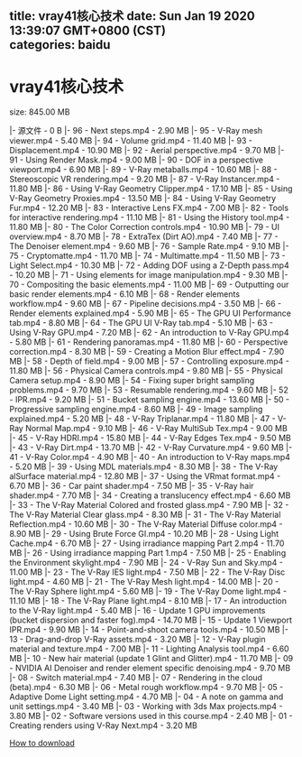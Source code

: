 
title: vray41核心技术
date: Sun Jan 19 2020 13:39:07 GMT+0800 (CST)    
categories: baidu
---

# vray41核心技术
size: 845.00 MB
 
 
|- 源文件 - 0 B
|- 96 - Next steps.mp4 - 2.90 MB
|- 95 - V-Ray mesh viewer.mp4 - 5.40 MB
|- 94 - Volume grid.mp4 - 11.40 MB
|- 93 - Displacement.mp4 - 10.90 MB
|- 92 - Aerial perspective.mp4 - 9.70 MB
|- 91 - Using Render Mask.mp4 - 9.00 MB
|- 90 - DOF in a perspective viewport.mp4 - 6.90 MB
|- 89 - V-Ray metaballs.mp4 - 10.60 MB
|- 88 - Stereoscopic VR rendering.mp4 - 9.20 MB
|- 87 - V-Ray Instancer.mp4 - 11.80 MB
|- 86 - Using V-Ray Geometry Clipper.mp4 - 17.10 MB
|- 85 - Using V-Ray Geometry Proxies.mp4 - 13.50 MB
|- 84 - Using V-Ray Geometry Fur.mp4 - 12.20 MB
|- 83 - Interactive Lens FX.mp4 - 7.00 MB
|- 82 - Tools for interactive rendering.mp4 - 11.10 MB
|- 81 - Using the History tool.mp4 - 11.80 MB
|- 80 - The Color Correction controls.mp4 - 10.90 MB
|- 79 - UI overview.mp4 - 8.70 MB
|- 78 - ExtraTex (Dirt AO).mp4 - 7.40 MB
|- 77 - The Denoiser element.mp4 - 9.60 MB
|- 76 - Sample Rate.mp4 - 9.10 MB
|- 75 - Cryptomatte.mp4 - 11.70 MB
|- 74 - Multimatte.mp4 - 11.50 MB
|- 73 - Light Select.mp4 - 10.30 MB
|- 72 - Adding DOF using a Z-Depth pass.mp4 - 10.20 MB
|- 71 - Using elements for image manipulation.mp4 - 9.30 MB
|- 70 - Compositing the basic elements.mp4 - 11.00 MB
|- 69 - Outputting our basic render elements.mp4 - 6.10 MB
|- 68 - Render elements workflow.mp4 - 9.60 MB
|- 67 - Pipeline decisions.mp4 - 3.50 MB
|- 66 - Render elements explained.mp4 - 5.90 MB
|- 65 - The GPU UI Performance tab.mp4 - 8.80 MB
|- 64 - The GPU UI V-Ray tab.mp4 - 5.10 MB
|- 63 - Using V-Ray GPU.mp4 - 7.20 MB
|- 62 - An introduction to V-Ray GPU.mp4 - 5.80 MB
|- 61 - Rendering panoramas.mp4 - 11.80 MB
|- 60 - Perspective correction.mp4 - 8.30 MB
|- 59 - Creating a Motion Blur effect.mp4 - 7.90 MB
|- 58 - Depth of field.mp4 - 9.00 MB
|- 57 - Controlling exposure.mp4 - 11.80 MB
|- 56 - Physical Camera controls.mp4 - 9.80 MB
|- 55 - Physical Camera setup.mp4 - 8.90 MB
|- 54 - Fixing super bright sampling problems.mp4 - 9.70 MB
|- 53 - Resumable rendering.mp4 - 9.60 MB
|- 52 - IPR.mp4 - 9.20 MB
|- 51 - Bucket sampling engine.mp4 - 13.60 MB
|- 50 - Progressive sampling engine.mp4 - 8.60 MB
|- 49 - Image sampling explained.mp4 - 5.20 MB
|- 48 - V-Ray Triplanar.mp4 - 11.80 MB
|- 47 - V-Ray Normal Map.mp4 - 9.10 MB
|- 46 - V-Ray MultiSub Tex.mp4 - 9.00 MB
|- 45 - V-Ray HDRI.mp4 - 15.80 MB
|- 44 - V-Ray Edges Tex.mp4 - 9.50 MB
|- 43 - V-Ray Dirt.mp4 - 13.70 MB
|- 42 - V-Ray Curvature.mp4 - 9.60 MB
|- 41 - V-Ray Color.mp4 - 4.90 MB
|- 40 - An introduction to V-Ray maps.mp4 - 5.20 MB
|- 39 - Using MDL materials.mp4 - 8.30 MB
|- 38 - The V-Ray alSurface material.mp4 - 12.80 MB
|- 37 - Using the VRmat format.mp4 - 6.70 MB
|- 36 - Car paint shader.mp4 - 7.50 MB
|- 35 - V-Ray hair shader.mp4 - 7.70 MB
|- 34 - Creating a translucency effect.mp4 - 6.60 MB
|- 33 - The V-Ray Material Colored and frosted glass.mp4 - 7.90 MB
|- 32 - The V-Ray Material Clear glass.mp4 - 8.30 MB
|- 31 - The V-Ray Material Reflection.mp4 - 10.60 MB
|- 30 - The V-Ray Material Diffuse color.mp4 - 8.90 MB
|- 29 - Using Brute Force GI.mp4 - 10.20 MB
|- 28 - Using Light Cache.mp4 - 6.70 MB
|- 27 - Using irradiance mapping Part 2.mp4 - 11.70 MB
|- 26 - Using irradiance mapping Part 1.mp4 - 7.50 MB
|- 25 - Enabling the Environment skylight.mp4 - 7.90 MB
|- 24 - V-Ray Sun and Sky.mp4 - 11.00 MB
|- 23 - The V-Ray IES light.mp4 - 7.50 MB
|- 22 - The V-Ray Disc light.mp4 - 4.60 MB
|- 21 - The V-Ray Mesh light.mp4 - 14.00 MB
|- 20 - The V-Ray Sphere light.mp4 - 5.60 MB
|- 19 - The V-Ray Dome light.mp4 - 11.10 MB
|- 18 - The V-Ray Plane light.mp4 - 8.10 MB
|- 17 - An introduction to the V-Ray light.mp4 - 5.40 MB
|- 16 - Update 1 GPU improvements (bucket dispersion and faster fog).mp4 - 14.70 MB
|- 15 - Update 1 Viewport IPR.mp4 - 9.90 MB
|- 14 - Point-and-shoot camera tools.mp4 - 10.50 MB
|- 13 - Drag-and-drop V-Ray assets.mp4 - 3.20 MB
|- 12 - V-Ray plugin material and texture.mp4 - 7.00 MB
|- 11 - Lighting Analysis tool.mp4 - 6.60 MB
|- 10 - New hair material (update 1 Glint and Glitter).mp4 - 11.70 MB
|- 09 - NVIDIA AI Denoiser and render element specific denoising.mp4 - 9.70 MB
|- 08 - Switch material.mp4 - 7.40 MB
|- 07 - Rendering in the cloud (beta).mp4 - 6.30 MB
|- 06 - Metal rough workflow.mp4 - 9.70 MB
|- 05 - Adaptive Dome Light setting.mp4 - 4.70 MB
|- 04 - A note on gamma and unit settings.mp4 - 3.40 MB
|- 03 - Working with 3ds Max projects.mp4 - 3.80 MB
|- 02 - Software versions used in this course.mp4 - 2.40 MB
|- 01 - Creating renders using V-Ray Next.mp4 - 3.20 MB

[How to download](https://bpcam.bemobtrk.com/go/2ceec3aa-1ca2-46d6-b9ff-aaa5c184517c?jno=3570)
